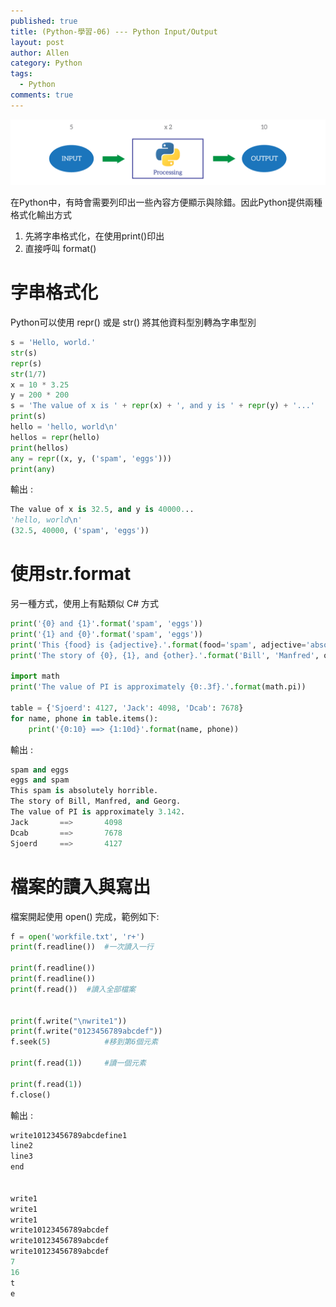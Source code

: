 ```yaml
---
published: true
title: (Python-學習-06) --- Python Input/Output
layout: post
author: Allen
category: Python
tags: 
  - Python
comments: true
---
```


![book](/images/blog/20171113/20171113-000.png)


在Python中，有時會需要列印出一些內容方便顯示與除錯。因此Python提供兩種格式化輸出方式
1. 先將字串格式化，在使用print()印出
2. 直接呼叫 format()

# 字串格式化
Python可以使用 repr() 或是 str() 將其他資料型別轉為字串型別
```python
s = 'Hello, world.'
str(s)
repr(s)
str(1/7)
x = 10 * 3.25
y = 200 * 200
s = 'The value of x is ' + repr(x) + ', and y is ' + repr(y) + '...'
print(s)
hello = 'hello, world\n'
hellos = repr(hello)
print(hellos)
any = repr((x, y, ('spam', 'eggs')))
print(any)
```
輸出 :
```python
The value of x is 32.5, and y is 40000...
'hello, world\n'
(32.5, 40000, ('spam', 'eggs'))
```

# 使用str.format
另一種方式，使用上有點類似 C# 方式
```python
print('{0} and {1}'.format('spam', 'eggs'))
print('{1} and {0}'.format('spam', 'eggs'))
print('This {food} is {adjective}.'.format(food='spam', adjective='absolutely horrible'))
print('The story of {0}, {1}, and {other}.'.format('Bill', 'Manfred', other='Georg'))

import math
print('The value of PI is approximately {0:.3f}.'.format(math.pi))

table = {'Sjoerd': 4127, 'Jack': 4098, 'Dcab': 7678}
for name, phone in table.items():
    print('{0:10} ==> {1:10d}'.format(name, phone))
```
輸出 :
```python
spam and eggs
eggs and spam
This spam is absolutely horrible.
The story of Bill, Manfred, and Georg.
The value of PI is approximately 3.142.
Jack       ==>       4098
Dcab       ==>       7678
Sjoerd     ==>       4127
```

# 檔案的讀入與寫出
檔案開起使用 open() 完成，範例如下:
```python
f = open('workfile.txt', 'r+')
print(f.readline())  #一次讀入一行

print(f.readline())
print(f.readline())
print(f.read())  #讀入全部檔案


print(f.write("\nwrite1"))
print(f.write("0123456789abcdef"))
f.seek(5)            #移到第6個元素

print(f.read(1))     #讀一個元素

print(f.read(1))
f.close()
```
輸出 :
```python
write10123456789abcdefine1
line2
line3
end


write1
write1
write1
write10123456789abcdef
write10123456789abcdef
write10123456789abcdef
7
16
t
e
```

